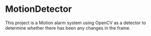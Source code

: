 # MotionDetector

This project is a Motion alarm system using OpenCV as a detector to determine whether there has been any changes in the frame. 
